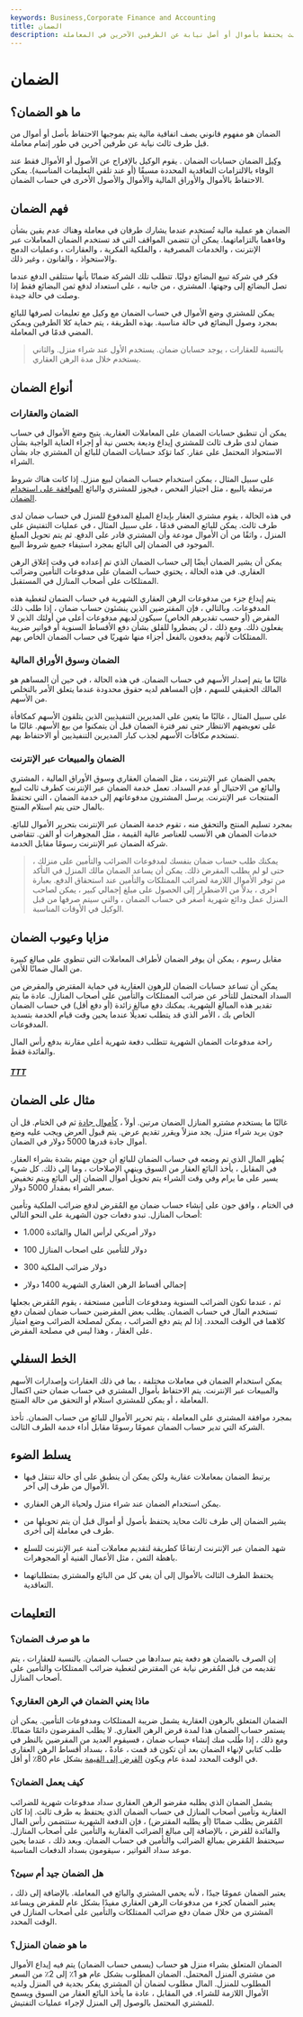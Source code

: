 ```yaml
---
keywords: Business,Corporate Finance and Accounting
title: الضمان
description: يشير الضمان على نطاق واسع إلى طرف ثالث يحتفظ بأموال أو أصل نيابة عن الطرفين الآخرين في المعاملة.
---
```


# الضمان
## ما هو الضمان؟

الضمان هو مفهوم قانوني يصف اتفاقية مالية يتم بموجبها الاحتفاظ بأصل أو أموال من قبل طرف ثالث نيابة عن طرفين آخرين في طور إتمام معاملة.

[وكيل](/escrow_agent) الضمان حسابات الضمان . يقوم الوكيل بالإفراج عن الأصول أو الأموال فقط عند الوفاء بالالتزامات التعاقدية المحددة مسبقًا (أو عند تلقي التعليمات المناسبة). يمكن الاحتفاظ بالأموال والأوراق المالية والأموال والأصول الأخرى في حساب الضمان.

## فهم الضمان

الضمان هو عملية مالية تُستخدم عندما يشارك طرفان في معاملة وهناك عدم يقين بشأن وفاءهما بالتزاماتهما. يمكن أن تتضمن المواقف التي قد تستخدم الضمان المعاملات عبر الإنترنت ، والخدمات المصرفية ، والملكية الفكرية ، والعقارات ، وعمليات الدمج والاستحواذ ، والقانون ، وغير ذلك.

فكر في شركة تبيع البضائع دوليًا. تتطلب تلك الشركة ضمانًا بأنها ستتلقى الدفع عندما تصل البضائع إلى وجهتها. المشتري ، من جانبه ، على استعداد لدفع ثمن البضائع فقط إذا وصلت في حالة جيدة.

يمكن للمشتري وضع الأموال في حساب الضمان مع وكيل مع تعليمات لصرفها للبائع بمجرد وصول البضائع في حالة مناسبة. بهذه الطريقة ، يتم حماية كلا الطرفين ويمكن المضي قدمًا في المعاملة.

> بالنسبة للعقارات ، يوجد حسابان ضمان. يستخدم الأول عند شراء منزل. والثاني يستخدم خلال مدة الرهن العقاري.

>

## أنواع الضمان

### الضمان والعقارات

يمكن أن تنطبق حسابات الضمان على المعاملات العقارية. يتيح وضع الأموال في حساب ضمان لدى طرف ثالث للمشتري إيداع وديعة بحسن نية أو إجراء العناية الواجبة بشأن الاستحواذ المحتمل على عقار. كما تؤكد حسابات الضمان للبائع أن المشتري جاد بشأن الشراء.

على سبيل المثال ، يمكن استخدام حساب الضمان لبيع منزل. إذا كانت هناك شروط مرتبطة بالبيع ، مثل اجتياز الفحص ، فيجوز للمشتري والبائع [الموافقة على استخدام الضمان](/escrowagreement).

في هذه الحالة ، يقوم مشتري العقار بإيداع المبلغ المدفوع للمنزل في حساب ضمان لدى طرف ثالث. يمكن للبائع المضي قدمًا ، على سبيل المثال ، في عمليات التفتيش على المنزل ، واثقًا من أن الأموال مودعة وأن المشتري قادر على الدفع. ثم يتم تحويل المبلغ الموجود في الضمان إلى البائع بمجرد استيفاء جميع شروط البيع.

يمكن أن يشير الضمان أيضًا إلى حساب الضمان الذي تم إعداده في وقت إغلاق الرهن العقاري. في هذه الحالة ، يحتوي حساب الضمان على مدفوعات التأمين وضرائب الممتلكات على أصحاب المنازل في المستقبل.

يتم إيداع جزء من مدفوعات الرهن العقاري الشهرية في حساب الضمان لتغطية هذه المدفوعات. وبالتالي ، فإن المقترضين الذين ينشئون حساب ضمان ، إذا طلب ذلك المقرض (أو حسب تقديرهم الخاص) سيكون لديهم مدفوعات أعلى من أولئك الذين لا يفعلون ذلك. ومع ذلك ، لن يضطروا للقلق بشأن دفع الأقساط السنوية أو فواتير ضريبة الممتلكات لأنهم يدفعون بالفعل أجزاء منها شهريًا في حساب الضمان الخاص بهم.

### الضمان وسوق الأوراق المالية

غالبًا ما يتم إصدار الأسهم في حساب الضمان. في هذه الحالة ، في حين أن المساهم هو المالك الحقيقي للسهم ، فإن المساهم لديه حقوق محدودة عندما يتعلق الأمر بالتخلص من الأسهم.

على سبيل المثال ، غالبًا ما يتعين على المديرين التنفيذيين الذين يتلقون الأسهم كمكافأة على تعويضهم الانتظار حتى تمر فترة الضمان قبل أن يتمكنوا من بيع الأسهم. غالبًا ما تستخدم مكافآت الأسهم لجذب كبار المديرين التنفيذيين أو الاحتفاظ بهم.

### الضمان والمبيعات عبر الإنترنت

يحمي الضمان عبر الإنترنت ، مثل الضمان العقاري وسوق الأوراق المالية ، المشتري والبائع من الاحتيال أو عدم السداد. تعمل خدمة الضمان عبر الإنترنت كطرف ثالث لبيع المنتجات عبر الإنترنت. يرسل المشترون مدفوعاتهم إلى خدمة الضمان ، التي تحتفظ بالمال حتى يتم استلام المنتج.

بمجرد تسليم المنتج والتحقق منه ، تقوم خدمة الضمان عبر الإنترنت بتحرير الأموال للبائع. خدمات الضمان هي الأنسب للعناصر عالية القيمة ، مثل المجوهرات أو الفن. تتقاضى شركة الضمان عبر الإنترنت رسومًا مقابل الخدمة.

> يمكنك طلب حساب ضمان بنفسك لمدفوعات الضرائب والتأمين على منزلك ، حتى لو لم يطلب المقرض ذلك. يمكن أن يساعد الضمان مالك المنزل في التأكد من توفر الأموال اللازمة لضرائب الممتلكات والتأمين عند استحقاق الدفع. بعبارة أخرى ، بدلاً من الاضطرار إلى الحصول على مبلغ إجمالي كبير ، يمكن لصاحب المنزل عمل ودائع شهرية أصغر في حساب الضمان ، والتي سيتم صرفها من قبل الوكيل في الأوقات المناسبة.

>

## مزايا وعيوب الضمان

مقابل رسوم ، يمكن أن يوفر الضمان لأطراف المعاملات التي تنطوي على مبالغ كبيرة من المال ضمانًا للأمن.

يمكن أن تساعد حسابات الضمان للرهون العقارية في حماية المقترض والمقرض من السداد المحتمل للتأخر عن ضرائب الممتلكات والتأمين على أصحاب المنازل. عادة ما يتم تقدير هذه المبالغ الشهرية. يمكنك دفع مبالغ زائدة (أو دفع أقل) في حساب الضمان الخاص بك ، الأمر الذي قد يتطلب تعديلًا عندما يحين وقت قيام الخدمة بتسديد المدفوعات.

راحة مدفوعات الضمان الشهرية تتطلب دفعة شهرية أعلى مقارنة بدفع رأس المال والفائدة فقط.

<h5> <a href=""> TTT </a> </h5>

## مثال على الضمان

غالبًا ما يستخدم مشترو المنازل الضمان مرتين. أولاً ، [كأموال جادة](/earnest-money) ثم في الختام. قل أن جون يريد شراء منزل. يجد منزلاً ويقرر تقديم عرض. يتم قبول العرض ويجب عليه وضع أموال جادة قدرها 5000 دولار في الضمان.

يُظهر المال الذي تم وضعه في حساب الضمان للبائع أن جون مهتم بشدة بشراء العقار. في المقابل ، يأخذ البائع العقار من السوق وينهي الإصلاحات ، وما إلى ذلك. كل شيء يسير على ما يرام وفي وقت الشراء يتم تحويل أموال الضمان إلى البائع ويتم تخفيض سعر الشراء بمقدار 5000 دولار.

في الختام ، وافق جون على إنشاء حساب ضمان مع المُقرض لدفع ضرائب الملكية وتأمين أصحاب المنازل. تبدو دفعات جون الشهرية على النحو التالي:

- 1،000 دولار أمريكي لرأس المال والفائدة

- 100 دولار للتأمين على اصحاب المنازل

- 300 دولار ضرائب الملكية

- إجمالي أقساط الرهن العقاري الشهرية 1400 دولار

ثم ، عندما تكون الضرائب السنوية ومدفوعات التأمين مستحقة ، يقوم المُقرض بجعلها تستخدم المال في حساب الضمان. يطلب بعض المقرضين حساب ضمان لضمان دفع كلاهما في الوقت المحدد. إذا لم يتم دفع الضرائب ، يمكن لمصلحة الضرائب وضع امتياز على العقار ، وهذا ليس في مصلحة المقرض.

## الخط السفلي

يمكن استخدام الضمان في معاملات مختلفة ، بما في ذلك العقارات وإصدارات الأسهم والمبيعات عبر الإنترنت. يتم الاحتفاظ بأموال المشتري في حساب ضمان حتى اكتمال المعاملة ، أو يمكن للمشتري استلام أو التحقق من حالة المنتج.

بمجرد موافقة المشتري على المعاملة ، يتم تحرير الأموال للبائع من حساب الضمان. تأخذ الشركة التي تدير حساب الضمان عمومًا رسومًا مقابل أداء خدمة الطرف الثالث.

## يسلط الضوء

- يرتبط الضمان بمعاملات عقارية ولكن يمكن أن ينطبق على أي حالة تنتقل فيها الأموال من طرف إلى آخر.

- يمكن استخدام الضمان عند شراء منزل ولحياة الرهن العقاري.

- يشير الضمان إلى طرف ثالث محايد يحتفظ بأصول أو أموال قبل أن يتم تحويلها من طرف في معاملة إلى أخرى.

- شهد الضمان عبر الإنترنت ارتفاعًا كطريقة لتقديم معاملات آمنة عبر الإنترنت للسلع باهظة الثمن ، مثل الأعمال الفنية أو المجوهرات.

- يحتفظ الطرف الثالث بالأموال إلى أن يفي كل من البائع والمشتري بمتطلباتهما التعاقدية.

## التعليمات

### ما هو صرف الضمان؟

إن الصرف بالضمان هو دفعة يتم سدادها من حساب الضمان. بالنسبة للعقارات ، يتم تقديمه من قبل المُقرض نيابة عن المقترض لتغطية ضرائب الممتلكات والتأمين على أصحاب المنازل.

### ماذا يعني الضمان في الرهن العقاري؟

الضمان المتعلق بالرهون العقارية يشمل ضريبة الممتلكات ومدفوعات التأمين. يمكن أن يستمر حساب الضمان هذا لمدة قرض الرهن العقاري. لا يطلب المقرضون دائمًا ضمانًا. ومع ذلك ، إذا طُلب منك إنشاء حساب ضمان ، فسيقوم العديد من المقرضين بالنظر في طلب كتابي لإنهاء الضمان بعد أن تكون قد قمت ، عادةً ، بسداد أقساط الرهن العقاري في الوقت المحدد لمدة عام ويكون [القرض إلى القيمة](/loantovalue) بشكل عام 80٪ أو أقل.

### كيف يعمل الضمان؟

يشمل الضمان الذي يطلبه مقرضو الرهن العقاري سداد مدفوعات شهرية للضرائب العقارية وتأمين أصحاب المنازل في حساب الضمان الذي يحتفظ به طرف ثالث. إذا كان المُقرض يطلب ضمانًا (أو يطلبه المقترض) ، فإن الدفعة الشهرية ستتضمن رأس المال والفائدة للقرض ، بالإضافة إلى مبالغ الضرائب العقارية والتأمين على أصحاب المنازل. سيحتفظ المُقرض بمبالغ الضرائب والتأمين في حساب الضمان. وبعد ذلك ، عندما يحين موعد سداد الفواتير ، سيقومون بسداد الدفعات المناسبة.

### هل الضمان جيد أم سيئ؟

يعتبر الضمان عمومًا جيدًا ، لأنه يحمي المشتري والبائع في المعاملة. بالإضافة إلى ذلك ، يعتبر الضمان كجزء من مدفوعات الرهن العقاري مفيدًا بشكل عام للمقرض ويساعد المشتري من خلال ضمان دفع ضرائب الممتلكات والتأمين على أصحاب المنازل في الوقت المحدد.

### ما هو ضمان المنزل؟

الضمان المتعلق بشراء منزل هو حساب (يسمى حساب الضمان) يتم فيه إيداع الأموال من مشتري المنزل المحتمل. الضمان المطلوب بشكل عام هو 1٪ إلى 2٪ من السعر المطلوب للمنزل. المال مطلوب لضمان أن المشتري يفكر بجدية في المنزل ولديه الأموال اللازمة للشراء. في المقابل ، عادة ما يأخذ البائع العقار من السوق ويسمح للمشتري المحتمل بالوصول إلى المنزل لإجراء عمليات التفتيش.

